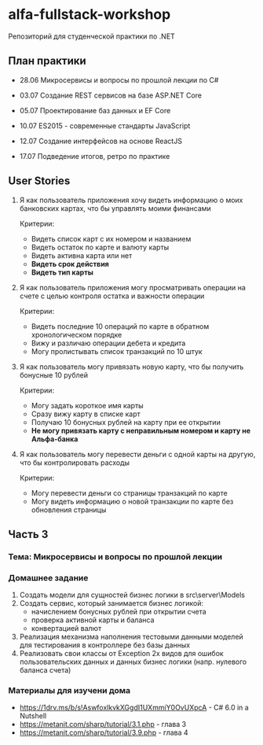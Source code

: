 # alfa-fullstack-workshop

Репозиторий для студенческой практики по .NET

## План практики

- 28.06 Микросервисы и вопросы по прошлой лекции по С#

- 03.07 Создание REST сервисов на базе ASP.NET Core

- 05.07 Проектирование баз данных и EF Core

- 10.07 ES2015 - современные стандарты JavaScript

- 12.07 Создание интерфейсов на основе ReactJS

- 17.07 Подведение итогов, ретро по практике

## User Stories

1. Я как пользователь приложения хочу видеть информацию о моих банковских картах, что бы управлять моими финансами

    Критерии:

    - Видеть список карт с их номером и названием
    - Видеть остаток по карте и валюту карты
    - Видеть активна карта или нет
    - **Видеть срок действия**
    - **Видеть тип карты**

2. Я как пользователь приложения могу просматривать операции на счете с целью контроля остатка и важности операции

    Критерии:

    - Видеть последние 10 операций по карте в обратном хронологическом порядке
    - Вижу и различаю операции дебета и кредита
    - Могу пролистывать список транзакций по 10 штук

3. Я как пользователь могу привязать новую карту, что бы получить бонусные 10 рублей

    Критерии:

    - Могу задать короткое имя карты
    - Сразу вижу карту в списке карт
    - Получаю 10 бонусных рублей на карту при ее открытии
    - **Не могу привязать карту с неправильным номером и карту не Альфа-банка**

4. Я как пользователь могу перевести деньги с одной карты на другую, что бы контролировать расходы

    Критерии:

    - Могу перевести деньги со страницы транзакций по карте
    - Могу видеть информацию о новой транзакции по карте без обновления страницы

## Часть 3

### Тема: Микросервисы и вопросы по прошлой лекции

### Домашнее задание

1. Создать модели для сущностей бизнес логики в src\server\Models
2. Создать сервис, который занимается бизнес логикой:
    - начислением бонусных рублей при открытии счета
    - проверка активной карты и баланса
    - конвертацией валют
3. Реализация механизма наполнения тестовыми данными моделей для тестирования в контроллере без базы данных
4. Реализовать свои классы от Exception 2х видов для ошибок пользовательских данных и данных бизнес логики (напр. нулевого баланса счета)

### Материалы для изучени дома

- https://1drv.ms/b/s!AswfoxlkvkXGgdI1UXmmiY0OvUXpcA - C# 6.0 in a Nutshell
- https://metanit.com/sharp/tutorial/3.1.php - глава 3
- https://metanit.com/sharp/tutorial/3.9.php - глава 4